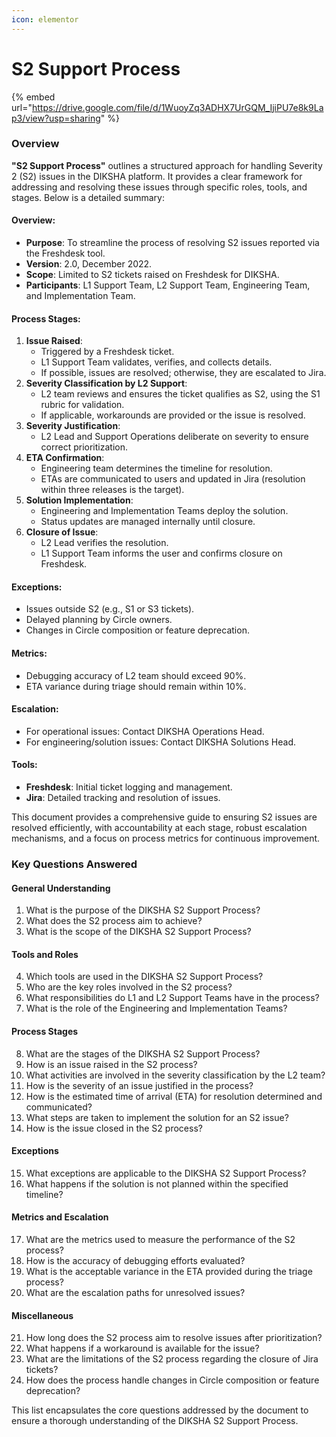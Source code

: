 ```yaml
---
icon: elementor
---
```


# S2 Support Process

{% embed url="https://drive.google.com/file/d/1WuoyZq3ADHX7UrGQM_IjiPU7e8k9Lap3/view?usp=sharing" %}

### Overview

**"S2 Support Process"** outlines a structured approach for handling Severity 2 (S2) issues in the DIKSHA platform. It provides a clear framework for addressing and resolving these issues through specific roles, tools, and stages. Below is a detailed summary:

#### Overview:

* **Purpose**: To streamline the process of resolving S2 issues reported via the Freshdesk tool.
* **Version**: 2.0, December 2022.
* **Scope**: Limited to S2 tickets raised on Freshdesk for DIKSHA.
* **Participants**: L1 Support Team, L2 Support Team, Engineering Team, and Implementation Team.

#### Process Stages:

1. **Issue Raised**:
   * Triggered by a Freshdesk ticket.
   * L1 Support Team validates, verifies, and collects details.
   * If possible, issues are resolved; otherwise, they are escalated to Jira.
2. **Severity Classification by L2 Support**:
   * L2 team reviews and ensures the ticket qualifies as S2, using the S1 rubric for validation.
   * If applicable, workarounds are provided or the issue is resolved.
3. **Severity Justification**:
   * L2 Lead and Support Operations deliberate on severity to ensure correct prioritization.
4. **ETA Confirmation**:
   * Engineering team determines the timeline for resolution.
   * ETAs are communicated to users and updated in Jira (resolution within three releases is the target).
5. **Solution Implementation**:
   * Engineering and Implementation Teams deploy the solution.
   * Status updates are managed internally until closure.
6. **Closure of Issue**:
   * L2 Lead verifies the resolution.
   * L1 Support Team informs the user and confirms closure on Freshdesk.

#### Exceptions:

* Issues outside S2 (e.g., S1 or S3 tickets).
* Delayed planning by Circle owners.
* Changes in Circle composition or feature deprecation.

#### Metrics:

* Debugging accuracy of L2 team should exceed 90%.
* ETA variance during triage should remain within 10%.

#### Escalation:

* For operational issues: Contact DIKSHA Operations Head.
* For engineering/solution issues: Contact DIKSHA Solutions Head.

#### Tools:

* **Freshdesk**: Initial ticket logging and management.
* **Jira**: Detailed tracking and resolution of issues.

This document provides a comprehensive guide to ensuring S2 issues are resolved efficiently, with accountability at each stage, robust escalation mechanisms, and a focus on process metrics for continuous improvement.

### Key Questions Answered

#### General Understanding

1. What is the purpose of the DIKSHA S2 Support Process?
2. What does the S2 process aim to achieve?
3. What is the scope of the DIKSHA S2 Support Process?

#### Tools and Roles

4. Which tools are used in the DIKSHA S2 Support Process?
5. Who are the key roles involved in the S2 process?
6. What responsibilities do L1 and L2 Support Teams have in the process?
7. What is the role of the Engineering and Implementation Teams?

#### Process Stages

8. What are the stages of the DIKSHA S2 Support Process?
9. How is an issue raised in the S2 process?
10. What activities are involved in the severity classification by the L2 team?
11. How is the severity of an issue justified in the process?
12. How is the estimated time of arrival (ETA) for resolution determined and communicated?
13. What steps are taken to implement the solution for an S2 issue?
14. How is the issue closed in the S2 process?

#### Exceptions

15. What exceptions are applicable to the DIKSHA S2 Support Process?
16. What happens if the solution is not planned within the specified timeline?

#### Metrics and Escalation

17. What are the metrics used to measure the performance of the S2 process?
18. How is the accuracy of debugging efforts evaluated?
19. What is the acceptable variance in the ETA provided during the triage process?
20. What are the escalation paths for unresolved issues?

#### Miscellaneous

21. How long does the S2 process aim to resolve issues after prioritization?
22. What happens if a workaround is available for the issue?
23. What are the limitations of the S2 process regarding the closure of Jira tickets?
24. How does the process handle changes in Circle composition or feature deprecation?

This list encapsulates the core questions addressed by the document to ensure a thorough understanding of the DIKSHA S2 Support Process.
